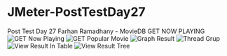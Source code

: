# JMeter-PostTestDay27
Post Test Day 27 Farhan Ramadhany - MovieDB
GET NOW PLAYING
![GET Now Playing](https://user-images.githubusercontent.com/86412238/225193896-bfaa7f37-5aa8-4c77-a12d-d5f9f3800378.JPG)
![GET Popular Movie](https://user-images.githubusercontent.com/86412238/225193914-39cb2341-266d-4e2d-aa01-154ca8f38dc4.JPG)
![Graph Result](https://user-images.githubusercontent.com/86412238/225193925-be00077b-8dba-42d1-8bf6-6e313b3c5854.JPG)
![Thread Grup](https://user-images.githubusercontent.com/86412238/225193937-754e76f2-106e-41b4-8267-888bda023a99.JPG)
![View Result In Table](https://user-images.githubusercontent.com/86412238/225193945-aa2f793c-5e53-4e3a-a974-93609c9de0ee.JPG)
![View Result Tree](https://user-images.githubusercontent.com/86412238/225193961-9ef181c5-7e54-47d3-99e9-4420dec0a7e9.JPG)
